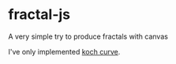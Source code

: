 # fractal-js
A very simple try to produce fractals with canvas

I've only implemented [koch curve](http://ecademy.agnesscott.edu/~lriddle/ifs/kcurve/kcurve.htm).
